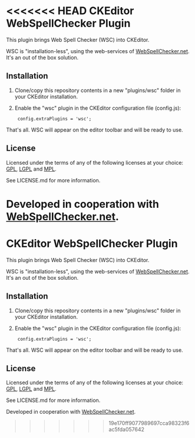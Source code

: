 <<<<<<< HEAD
CKEditor WebSpellChecker Plugin
===============================

This plugin brings Web Spell Checker (WSC) into CKEditor.

WSC is "installation-less", using the web-services of [WebSpellChecker.net](http://www.webspellchecker.net/). It's an out of the box solution.

Installation
------------

1. Clone/copy this repository contents in a new "plugins/wsc" folder in your CKEditor installation.
2. Enable the "wsc" plugin in the CKEditor configuration file (config.js):

        config.extraPlugins = 'wsc';

That's all. WSC will appear on the editor toolbar and will be ready to use.

License
-------

Licensed under the terms of any of the following licenses at your choice: [GPL](http://www.gnu.org/licenses/gpl.html), [LGPL](http://www.gnu.org/licenses/lgpl.html) and [MPL](http://www.mozilla.org/MPL/MPL-1.1.html).

See LICENSE.md for more information.

Developed in cooperation with [WebSpellChecker.net](http://www.webspellchecker.net/).
=======
CKEditor WebSpellChecker Plugin
===============================

This plugin brings Web Spell Checker (WSC) into CKEditor.

WSC is "installation-less", using the web-services of [WebSpellChecker.net](http://www.webspellchecker.net/). It's an out of the box solution.

Installation
------------

1. Clone/copy this repository contents in a new "plugins/wsc" folder in your CKEditor installation.
2. Enable the "wsc" plugin in the CKEditor configuration file (config.js):

        config.extraPlugins = 'wsc';

That's all. WSC will appear on the editor toolbar and will be ready to use.

License
-------

Licensed under the terms of any of the following licenses at your choice: [GPL](http://www.gnu.org/licenses/gpl.html), [LGPL](http://www.gnu.org/licenses/lgpl.html) and [MPL](http://www.mozilla.org/MPL/MPL-1.1.html).

See LICENSE.md for more information.

Developed in cooperation with [WebSpellChecker.net](http://www.webspellchecker.net/).
>>>>>>> 19e170ff9077989697cca98323f6ac5fda057642

